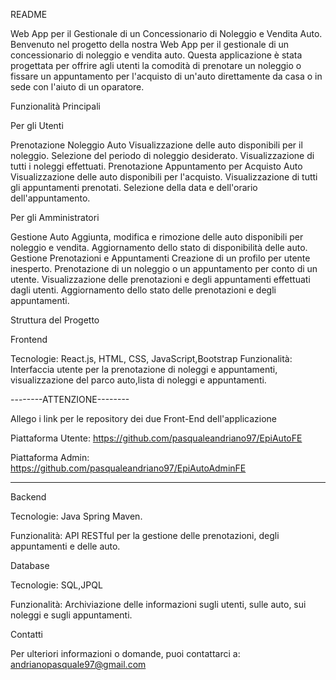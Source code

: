 README

Web App per il Gestionale di un Concessionario di Noleggio e Vendita Auto.
Benvenuto nel progetto della nostra Web App per il gestionale di un concessionario di noleggio e vendita auto.
Questa applicazione è stata progettata per offrire agli utenti la comodità di prenotare un noleggio o fissare un appuntamento per l'acquisto di un'auto direttamente da casa o in sede con l'aiuto di un oparatore.

Funzionalità Principali

Per gli Utenti

Prenotazione Noleggio Auto
Visualizzazione delle auto disponibili per il noleggio.
Selezione del periodo di noleggio desiderato.
Visualizzazione di tutti i noleggi effettuati.
Prenotazione Appuntamento per Acquisto Auto
Visualizzazione delle auto disponibili per l'acquisto.
Visualizzazione di tutti gli appuntamenti prenotati.
Selezione della data e dell'orario dell'appuntamento.

Per gli Amministratori

Gestione Auto
Aggiunta, modifica e rimozione delle auto disponibili per noleggio e vendita.
Aggiornamento dello stato di disponibilità delle auto.
Gestione Prenotazioni e Appuntamenti
Creazione di un profilo per utente inesperto.
Prenotazione di un noleggio o un appuntamento per conto di un utente.
Visualizzazione delle prenotazioni e degli appuntamenti effettuati dagli utenti.
Aggiornamento dello stato delle prenotazioni e degli appuntamenti.

Struttura del Progetto

Frontend

Tecnologie: React.js, HTML, CSS, JavaScript,Bootstrap
Funzionalità: Interfaccia utente per la prenotazione di noleggi e appuntamenti, visualizzazione del parco auto,lista di noleggi e appuntamenti.

--------ATTENZIONE--------

Allego i link per le repository dei due Front-End dell'applicazione

Piattaforma Utente:
https://github.com/pasqualeandriano97/EpiAutoFE

Piattaforma Admin:
https://github.com/pasqualeandriano97/EpiAutoAdminFE

--------------------------

Backend

Tecnologie: Java Spring Maven.

Funzionalità: API RESTful per la gestione delle prenotazioni, degli appuntamenti e delle auto.

Database

Tecnologie: SQL,JPQL

Funzionalità: Archiviazione delle informazioni sugli utenti, sulle auto, sui noleggi e sugli appuntamenti.

Contatti

Per ulteriori informazioni o domande, puoi contattarci a: andrianopasquale97@gmail.com

